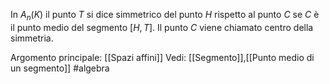 In $A_{n}(K)$ il punto $T$ si dice simmetrico del punto $H$ rispetto al punto $C$ se $C$ è il punto medio del segmento $[H,T]$.
Il punto $C$ viene chiamato centro della simmetria.

Argomento principale: [[Spazi affini]]
Vedi: [[Segmento]],[[Punto medio di un segmento]]
#algebra 